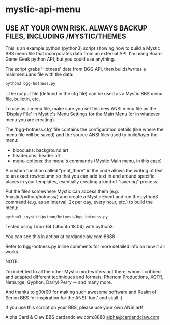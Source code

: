# mystic-api-menu

USE AT YOUR OWN RISK. ALWAYS BACKUP FILES, INCLUDING /MYSTIC/THEMES 
---
This is an example python (python3) script showing how to build a Mystic BBS menu file that incorporates data from an external API. I'm using Board Game Geek python API, but you could use anything.

The script grabs 'Hotness' data from BGG API, then builds/writes a mainmenu.ans file with the data:

```python
python3 bgg-hotness.py
```
...the output file (defined in the cfg file) can be used as a Mystic BBS menu file, bulletin, etc. 
 
To use as a menu file, make sure you set this new ANSI menu file as the 'Display File' in Mystic's Menu Settings for the Main Menu (or in whatever menu you are creating).

The 'bgg-hotness.cfg' file contains the configuration details (like where the menu file will be saved) and the source ANSI files used to build/layer the menu:
 - blood.ans: background art
 - header.ans: header art
 - menu-options: the menu's commands (Mystic Main menu, in this case)

A custom function called "print_there" in the code allows the writing of text to an exact row/column so that you can add text in and around specific places in your templates, esentially creating a kind of "layering" process.

Put the files somewhere Mystic can access them (e.g. /mystic/python/hotness/) and create a Mystic Event and run the python3 command (e.g. as an Interval, 2x per day, every hour, etc.) to build the menu: 

```python 
python3 /mystic/python/hotness/bgg-hotness.py
```

Tested using Linux 64 (Ubuntu 18.04) with python3.

You can see this in action at cardandclaw.com:8888

Refer to bgg-hotness.py inline comments for more detailed info on how it all works.

NOTE:

I'm indebted to all the other Mystic mod-writers out there, whom I cribbed and adapted different techniques and formats: Phenom Productions, XQTR, Netsurge, Gyphon, Darryl Perry -- and many more.

And thanks to g00r00 for making such awesome software and Realm of Serion BBS for inspiration for the ANSI 'font' and skull :)

If you use this scrript on your BBS, please use your own ANSI art!

Alpha
Card & Claw BBS
cardandclaw.com:8888
alpha@cardandclaw.com
